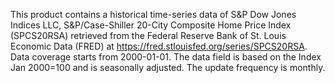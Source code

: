 This product contains a historical time-series data of S&P Dow Jones Indices LLC, S&P/Case-Shiller 20-City Composite Home Price Index (SPCS20RSA) retrieved from the Federal Reserve Bank of St. Louis Economic Data (FRED) at https://fred.stlouisfed.org/series/SPCS20RSA. Data coverage starts from 2000-01-01. The data field is based on the Index Jan 2000=100 and is seasonally adjusted. The update frequency is monthly.